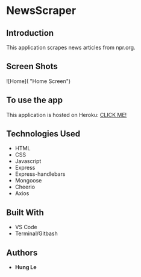 # NewsScraper

## Introduction

This application scrapes news articles from npr.org.  

## Screen Shots

![Home]( "Home Screen")

## To use the app

This application is hosted on Heroku: [CLICK ME!](https://scraperofnews.herokuapp.com/)



## Technologies Used

* HTML
* CSS
* Javascript
* Express
* Express-handlebars
* Mongoose
* Cheerio
* Axios

## Built With

* VS Code
* Terminal/Gitbash

## Authors

* **Hung Le**
